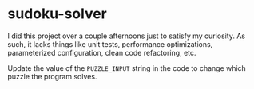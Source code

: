 # sudoku-solver

I did this project over a couple afternoons just to satisfy my curiosity. As such, it lacks things like unit tests, performance optimizations, parameterized configuration, clean code refactoring, etc.

Update the value of the `PUZZLE_INPUT` string in the code to change which puzzle the program solves.